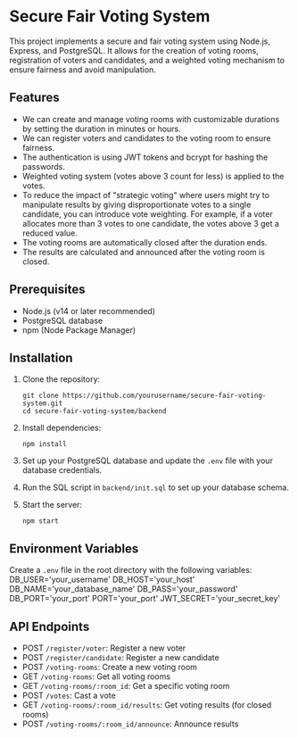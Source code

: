 # Secure Fair Voting System

This project implements a secure and fair voting system using Node.js, Express, and PostgreSQL. It allows for the creation of voting rooms, registration of voters and candidates, and a weighted voting mechanism to ensure fairness and avoid manipulation.

## Features

- We can create and manage voting rooms with customizable durations by setting the duration in minutes or hours.
- We can register voters and candidates to the voting room to ensure fairness.
- The authentication is using JWT tokens and bcrypt for hashing the passwords.
- Weighted voting system (votes above 3 count for less) is applied to the votes.
- To reduce the impact of "strategic voting" where users might try to manipulate results by giving disproportionate votes to a single candidate, you can introduce vote weighting. For example, if a voter allocates more than 3 votes to one candidate, the votes above 3 get a reduced value.
- The voting rooms are automatically closed after the duration ends.
- The results are calculated and announced after the voting room is closed.

## Prerequisites

- Node.js (v14 or later recommended)
- PostgreSQL database
- npm (Node Package Manager)

## Installation

1. Clone the repository:
   ```
   git clone https://github.com/yourusername/secure-fair-voting-system.git
   cd secure-fair-voting-system/backend
   ```

2. Install dependencies:
   ```
   npm install
   ```

3. Set up your PostgreSQL database and update the `.env` file with your database credentials.

4. Run the SQL script in `backend/init.sql` to set up your database schema.

5. Start the server:
   ```
   npm start
   ```

## Environment Variables

Create a `.env` file in the root directory with the following variables:
    DB_USER='your_username'
    DB_HOST='your_host'
    DB_NAME='your_database_name'
    DB_PASS='your_password'
    DB_PORT='your_port'
    PORT='your_port'
    JWT_SECRET='your_secret_key'

## API Endpoints

- POST `/register/voter`: Register a new voter
- POST `/register/candidate`: Register a new candidate
- POST `/voting-rooms`: Create a new voting room
- GET `/voting-rooms`: Get all voting rooms
- GET `/voting-rooms/:room_id`: Get a specific voting room
- POST `/votes`: Cast a vote
- GET `/voting-rooms/:room_id/results`: Get voting results (for closed rooms)
- POST `/voting-rooms/:room_id/announce`: Announce results
